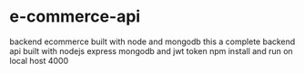 # e-commerce-api
backend ecommerce built with node and mongodb
this a complete backend api built with nodejs express mongodb and jwt token
npm install and run on local host 4000
